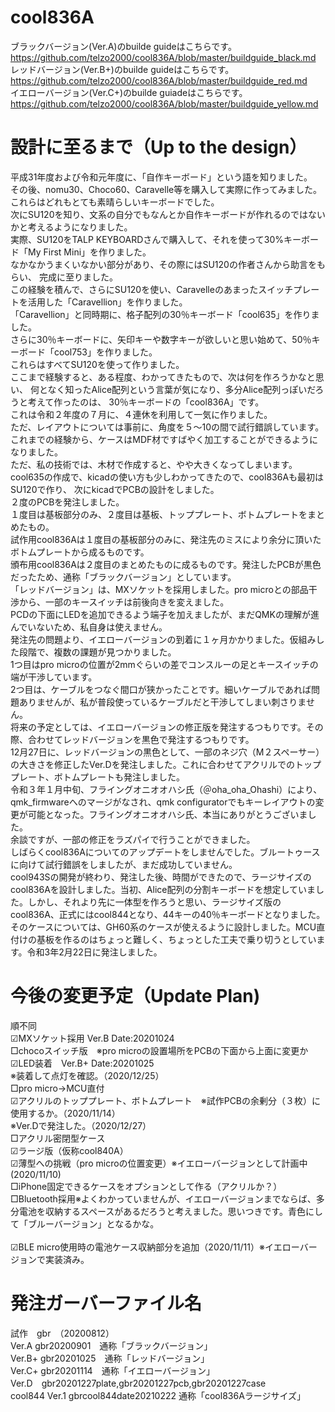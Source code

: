 # cool836A
ブラックバージョン(Ver.A)のbuilde guideはこちらです。<br>
https://github.com/telzo2000/cool836A/blob/master/buildguide_black.md
<br>
レッドバージョン(Ver.B+)のbuilde guideはこちらです。<br>
https://github.com/telzo2000/cool836A/blob/master/buildguide_red.md
<br>
イエローバージョン(Ver.C+)のbuilde guiadeはこちらです。<br>
https://github.com/telzo2000/cool836A/blob/master/buildguide_yellow.md
<br>

# 設計に至るまで（Up to the design）<br>
平成31年度および令和元年度に、「自作キーボード」という語を知りました。<br>
その後、nomu30、Choco60、Caravelle等を購入して実際に作ってみました。<br>
これらはどれもとても素晴らしいキーボードでした。<br>
次にSU120を知り、文系の自分でもなんとか自作キーボードが作れるのではないかと考えるようになりました。<br>
実際、SU120をTALP KEYBOARDさんで購入して、それを使って30%キーボード「My First Mini」を作りました。<br>
なかなかうまくいなかい部分があり、その際にはSU120の作者さんから助言をもらい、
完成に至りました。<br>
この経験を積んで、さらにSU120を使い、Caravelleのあまったスイッチプレートを活用した「Caravellion」を作りました。<br>
「Caravellion」と同時期に、格子配列の30％キーボード「cool635」を作りました。<br>
さらに30％キーボードに、矢印キーや数字キーが欲しいと思い始めて、50％キーボード「cool753」を作りました。<br>
これらはすべてSU120を使って作りました。<br>
ここまで経験すると、ある程度、わかってきたもので、次は何を作ろうかなと思い、
何となく知ったAlice配列という言葉が気になり、多分Alice配列っぽいだろうと考えて作ったのは、
30％キーボードの「cool836A」です。<br>
これは令和２年度の７月に、４連休を利用して一気に作りました。<br>
ただ、レイアウトについては事前に、角度を５〜10の間で試行錯誤しています。<br>
これまでの経験から、ケースはMDF材ですばやく加工することができるようになりました。<br>
ただ、私の技術では、木材で作成すると、やや大きくなってしまいます。<br>
cool635の作成で、kicadの使い方も少しわかってきたので、cool836Aも最初はSU120で作り、
次にkicadでPCBの設計をしました。<br>２度のPCBを発注しました。<br>
１度目は基板部分のみ、２度目は基板、トッププレート、ボトムプレートをまとめたもの。<br>
試作用cool836Aは１度目の基板部分のみに、発注先のミスにより余分に頂いたボトムプレートから成るものです。<br>
頒布用cool836Aは２度目のまとめたものに成るものです。発注したPCBが黒色だったため、通称「ブラックバージョン」としています。<br>
「レッドバージョン」は、MXソケットを採用しました。pro microとの部品干渉から、一部のキースイッチは前後向きを変えました。<br>
PCDの下面にLEDを追加できるよう端子を加えましたが、まだQMKの理解が進んでいないため、私自身は使えません。<br>
発注先の問題より、イエローバージョンの到着に１ヶ月かかりました。仮組みした段階で、複数の課題が見つかりました。<br>
1つ目はpro microの位置が2mmぐらいの差でコンスルーの足とキースイッチの端が干渉しています。<br>
2つ目は、ケーブルをつなぐ間口が狭かったことです。細いケーブルであれば問題ありませんが、私が普段使っているケーブルだと干渉してしまい刺さりません。<br>
将来の予定としては、イエローバージョンの修正版を発注するつもりです。その際、合わせてレッドバージョンを黒色で発注するつもりです。<br>
12月27日に、レッドバージョンの黒色として、一部のネジ穴（M２スペーサー）の大きさを修正したVer.Dを発注しました。これに合わせてアクリルでのトッププレート、ボトムプレートも発注しました。<br>
令和３年１月中旬、フライングオニオオハシ氏（＠oha_oha_Ohashi）により、qmk_firmwareへのマージがなされ、qmk configuratorでもキーレイアウトの変更が可能となった。フライングオニオオハシ氏、本当にありがとうございました。<br>
余談ですが、一部の修正をラズパイで行うことができました。<br>
しばらくcool836Aについてのアップデートをしませんでした。ブルートゥースに向けて試行錯誤をしましたが、まだ成功していません。<br>
cool943Sの開発が終わり、発注した後、時間ができたので、ラージサイズのcool836Aを設計しました。当初、Alice配列の分割キーボードを想定していました。しかし、それより先に一体型を作ろうと思い、ラージサイズ版のcool836A、正式にはcool844となり、44キーの40％キーボードとなりました。そのケースについては、GH60系のケースが使えるように設計しました。MCU直付けの基板を作るのはちょっと難しく、ちょっとした工夫で乗り切うとしています。令和3年2月22日に発注しました。<br>

# 今後の変更予定（Update Plan)
順不同<br>
☑︎MXソケット採用 Ver.B Date:20201024<br>
□chocoスイッチ版　※pro microの設置場所をPCBの下面から上面に変更か<br>
☑︎LED装着　Ver.B+ Date:20201025<br>
※装着して点灯を確認。（2020/12/25）<br>
□pro micro→MCU直付<br>
☑アクリルのトッププレート、ボトムプレート　※試作PCBの余剰分（３枚）に使用するか。（2020/11/14）<br>
※Ver.Dで発注した。（2020/12/27）<br>
□アクリル密閉型ケース<br>
☑︎ラージ版（仮称cool840A）<br>
☑︎薄型への挑戦（pro microの位置変更）※イエローバージョンとして計画中(2020/11/10)<br>
□iPhone固定できるケースをオプションとして作る（アクリルか？）<br>
□Bluetooth採用※よくわかっていませんが、イエローバージョンまでならば、多分電池を収納するスペースがあるだろうと考えました。思いつきです。青色にして「ブルーバージョン」となるかな。<br><br>
☑︎BLE micro使用時の電池ケース収納部分を追加（2020/11/11）※イエローバージョンで実装済み。<br>



# 発注ガーバーファイル名
試作　gbr　（20200812）<br>
Ver.A gbr20200901　通称「ブラックバージョン」<br>
Ver.B+ gbr20201025　通称「レッドバージョン」<br>
Ver.C+ gbr20201114　通称「イエローバージョン」<br>
Ver.D　gbr20201227plate,gbr20201227pcb,gbr20201227case<br>
cool844 Ver.1 gbrcool844date20210222 通称「cool836Aラージサイズ」<br>

